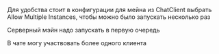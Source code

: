 Для удобства стоит в конфигурации для мейна из ChatClient выбрать Allow Multiple Instances, чтобы можно было запускать несколько раз

Серверный мэйн надо запускать в первую очередь

В чате могу участвовать более одного клиента